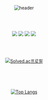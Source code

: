 <div align="center">
   <div>
     
  ![header](https://capsule-render.vercel.app/api?type=Soft&text=ash5270)
</div>
<br/>
<br/>
<br/>

   
   
   
   
<div align="center">
<img src="https://img.shields.io/badge/C++-00599C?style=for-the-badge&logo=c%2B%2B&logoColor=white"/>
<img src="https://img.shields.io/badge/.NET-512BD4?style=for-the-badge&logo=.NET&logoColor=white"/>
<img src="https://img.shields.io/badge/Unity-FFFFFF?style=for-the-badge&logo=Unity&logoColor=black"/>
<img src="https://img.shields.io/badge/MySQL-4479A1?style=for-the-badge&logo=MySQL&logoColor=white"/>
</div>
  <br/>
<br/>
<br/>
   
   
   
<div>
  
  [![Solved.ac프로필](http://mazassumnida.wtf/api/v2/generate_badge?boj=ash5270)](https://solved.ac/ash5270)
</div>
<br/>
<br/>
<br/>
   
   
   
<div>
  
  [![Top Langs](https://github-readme-stats.vercel.app/api/top-langs/?username=ash5270&layout=compact)](https://github.com/ash5270/github-readme-stats)
</div
</div>

